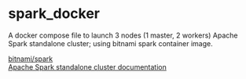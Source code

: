 # spark_docker
A docker compose file to launch 3 nodes (1 master, 2 workers) Apache Spark standalone cluster; using bitnami spark container image.

[bitnami/spark](https://hub.docker.com/r/bitnami/spark)  
[Apache Spark standalone cluster documentation](https://spark.apache.org/docs/latest/spark-standalone.html#cluster-launch-scripts)
